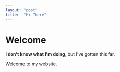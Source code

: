 ```yaml
---
layout: "post"
title:  "Hi There"
---
```


# Welcome

**I don't know what I'm doing**, but I've gotten this far.

Welcome to my website.
